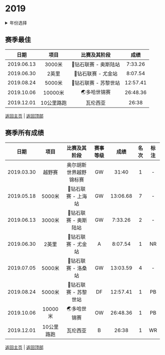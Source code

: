 # 2019

<details>
<summary>年份选择</summary>

- [2020](./2020.md)

- [2019](./2019.md)

</details>

## 赛季最佳

|    日期    |    项目    |     比赛及其阶段     |   成绩   |
| :--------: | :--------: | :------------------: | :------: |
| 2019.06.13 |   3000米   | 💎钻石联赛 - 奥斯陆站 | 7:33.26  |
| 2019.06.30 |   2英里    |  💎钻石联赛 - 尤金站  | 8:07.54  |
| 2019.08.24 |   5000米   | 💎钻石联赛 - 苏黎世站 | 12:57.41 |
| 2019.10.06 |  10000米   |     🌏多哈世锦赛      | 26:48.36 |
| 2019.12.01 | 10公里路跑 |       瓦伦西亚       |  26:38   |

[返回主页](../Profile.md) | [返回顶部](#2020)

## 赛季所有成绩

|    日期    |    项目    |      比赛及其阶段      | 赛事等级 |   成绩   | 名次 | 标注 |
| :--------: | :--------: | :--------------------: | :------: | :------: | :--: | :--: |
| 2019.03.30 |   越野赛   | 奥尔胡斯世界越野锦标赛 |    GW    |  31:40   |  1   |  -   |
| 2019.05.18 |   5000米   |   💎钻石联赛 - 上海站   |    GW    | 13:06.68 |  7   |  -   |
| 2019.06.13 |   3000米   |  💎钻石联赛 - 奥斯陆站  |    GW    | 7:33.26  |  2   |  -   |
| 2019.06.30 |   2英里    |   💎钻石联赛 - 尤金站   |    A     | 8:07.54  |  1   |  NR  |
| 2019.07.05 |   5000米   |   💎钻石联赛 - 洛桑站   |    GW    | 13:03.59 |  4   |  -   |
| 2019.08.24 |   5000米   |  💎钻石联赛 - 苏黎世站  |    DF    | 12:57.41 |  1   |  PB  |
| 2019.10.06 |  10000米   |      🌏多哈世锦赛       |    OW    | 26:48.36 |  1   |  PB  |
| 2019.12.01 | 10公里路跑 |        瓦伦西亚        |    B     |  26:38   |  1   |  WR  |

[返回主页](../Profile.md) | [返回顶部](#2020)
